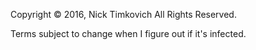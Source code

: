 Copyright &copy; 2016, Nick Timkovich
All Rights Reserved.

Terms subject to change when I figure out if it's infected.
